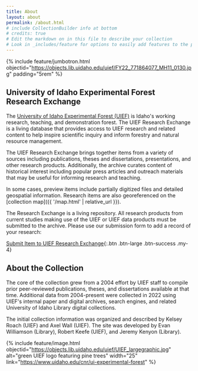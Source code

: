 ```yaml
---
title: About
layout: about
permalink: /about.html
# include CollectionBuilder info at bottom
# credits: true
# Edit the markdown on in this file to describe your collection
# Look in _includes/feature for options to easily add features to the page
---
```


{% include feature/jumbotron.html objectid="https://objects.lib.uidaho.edu/uief/FY22_771864077_MH11_0130.jpg"  padding="5rem" %} 

## University of Idaho Experimental Forest Research Exchange 

The [University of Idaho Experimental Forest (UIEF)](https://www.uidaho.edu/cnr/ui-experimental-forest) is Idaho's working research, teaching, and demonstration forest.
The UIEF Research Exchange is a living database that provides access to UIEF research and related content to help inspire scientific inquiry and inform forestry and natural resource management.

The UIEF Research Exchange brings together items from a variety of sources including publications, theses and dissertations, presentations, and other research products.
Additionally, the archive curates content of historical interest including popular press articles and outreach materials that may be useful for informing research and teaching.

In some cases, preview items include partially digitized files and detailed geospatial information. 
Research items are also georeferenced on the [collection map]({{ '/map.html' | relative_url }}).

The Research Exchange is a living repository. 
All research products from current studies making use of the UIEF or UIEF data products must be submitted to the archive.
Please use our submission form to add a record of your research:

[Submit Item to UIEF Research Exchange](https://docs.google.com/forms/d/e/1FAIpQLSdjYK9WgPGbKNdowPzilATDl7mUjWk0M2HIiGip8j3Cn_cwcA/viewform?usp=sf_link){:.btn .btn-large .btn-success .my-4}

## About the Collection

The core of the collection grew from a 2004 effort by UIEF staff to compile prior peer-reviewed publications, theses, and dissertations available at that time. 
Additional data from 2004-present were collected in 2022 using UIEF's internal paper and digital archives, search engines, and related University of Idaho Library digital collections.

The initial collection information was organized and described by Kelsey Roach (UIEF) and Axel Wall (UIEF).
The site was developed by Evan Williamson (Library), Robert Keefe (UIEF), and Jeremy Kenyon (Library).

{% include feature/image.html objectid="https://objects.lib.uidaho.edu/uief/UIEF_largegraphic.jpg" alt="green UIEF logo featuring pine trees" width="25" link="https://www.uidaho.edu/cnr/ui-experimental-forest" %}

